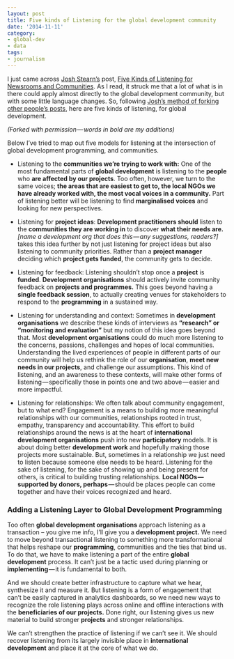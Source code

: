 ```yaml
---
layout: post
title: Five kinds of Listening for the global development community
date: '2014-11-11'
category:
- global-dev
- data
tags:
- journalism
---
```


I just came across [Josh Stearn’s](https://twitter.com/jcstearns) post, [Five Kinds of Listening for Newsrooms and Communities](https://medium.com/the-local-news-lab/five-kinds-of-listening-for-newsrooms-and-communities-67c373c25df8). As I read, it struck me that a lot of what is in there could apply almost directly to the global development community, but with some little language changes. So, following [Josh’s method of forking other people’s posts](http://localnewslab.org/2014/10/02/journalism-must-meet-people-where-they-are/), here are five kinds of listening, for global development.

<!--more-->

*(Forked with permission — words in bold are my additions)*

Below I’ve tried to map out five models for listening at the intersection of global development programming, and communities.

* Listening to the **communities we’re trying to work with:** One of the most fundamental parts of **global development** is listening to the **people** who **are affected by our projects**. Too often, however, we turn to the same voices; **the areas that are easiest to get to, the local NGOs we have already worked with, the most vocal voices in a community.** Part of listening better will be listening to find **marginalised voices** and looking for new perspectives.

* Listening for **project ideas**: **Development practitioners should** listen to the **communities they are working in** to discover **what their needs are.** *[name a development org that does this — any suggestions, readers?]* takes this idea further by not just listening for project ideas but also listening to community priorities. Rather than a **project manager** deciding which **project gets funded**, the community gets to decide.

* Listening for feedback: Listening shouldn’t stop once a **project** is **funded**. **Development organisations** should actively invite community feedback on **projects and programmes.** This goes beyond having a **single feedback session**, to actually creating venues for stakeholders to respond to the **programming** in a sustained way.

* Listening for understanding and context: Sometimes in **development organisations**  we describe these kinds of interviews as **“research” or “monitoring and evaluation”** but my notion of this idea goes beyond that. Most **development organisations** could do much more listening to the concerns, passions, challenges and hopes of local communities. Understanding the lived experiences of people in different parts of our community will help us rethink the role of our **organisation**, **meet new needs in our projects**, and challenge our assumptions. This kind of listening, and an awareness to these contexts, will make other forms of listening — specifically those in points one and two above — easier and more impactful.

* Listening for relationships: We often talk about community engagement, but to what end? Engagement is a means to building more meaningful relationships with our communities, relationships rooted in trust, empathy, transparency and accountability. This effort to build relationships around the news is at the heart of **international development organisations** push into new **participatory** models. It is about doing better **development work** and hopefully making those projects more sustainable. But, sometimes in a relationship we just need to listen because someone else needs to be heard. Listening for the sake of listening, for the sake of showing up and being present for others, is critical to building trusting relationships. **Local NGOs — supported by donors, perhaps** — should be places people can come together and have their voices recognized and heard.

### Adding a Listening Layer to Global Development Programming

Too often **global development organisations** approach listening as a transaction – you give me info, I’ll give you a **development project.** We need to move beyond transactional listening to something more transformational that helps reshape our **programming**, communities and the ties that bind us. To do that, we have to make listening a part of the entire **global development** process. It can’t just be a tactic used during planning or **implementing** — it is fundamental to both.

And we should create better infrastructure to capture what we hear, synthesize it and measure it. But listening is a form of engagement that can’t be easily captured in analytics dashboards, so we need new ways to recognize the role listening plays across online and offline interactions with the **beneficiaries of our projects.** Done right, our listening gives us new material to build stronger **projects** and stronger relationships.

We can’t strengthen the practice of listening if we can’t see it. We should recover listening from its largely invisible place in **international development** and place it at the core of what we do.

